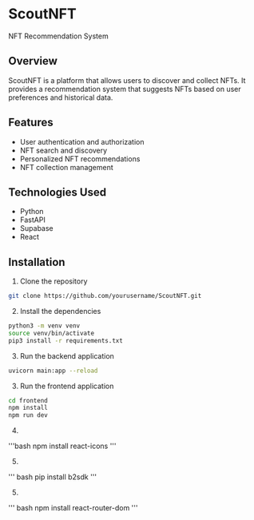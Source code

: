 # ScoutNFT

NFT Recommendation System

## Overview

ScoutNFT is a platform that allows users to discover and collect NFTs. It provides a recommendation system that suggests NFTs based on user preferences and historical data.

## Features

- User authentication and authorization
- NFT search and discovery
- Personalized NFT recommendations
- NFT collection management

## Technologies Used

- Python
- FastAPI
- Supabase
- React

## Installation

1. Clone the repository

```bash
git clone https://github.com/yourusername/ScoutNFT.git
```

2. Install the dependencies


```bash
python3 -m venv venv
source venv/bin/activate
pip3 install -r requirements.txt
```

3. Run the backend application

```bash
uvicorn main:app --reload
```

3. Run the frontend application

```bash
cd frontend
npm install
npm run dev
```

4. 
'''bash
npm install react-icons
'''

5.
'''
bash
pip install b2sdk
'''

5.
'''
bash
npm install react-router-dom
'''